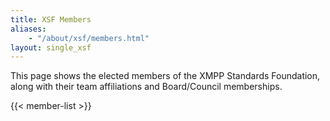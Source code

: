 ```yaml
---
title: XSF Members
aliases:
    - "/about/xsf/members.html"
layout: single_xsf
---
```


This page shows the elected members of the XMPP Standards Foundation, along with their team affiliations and Board/Council memberships.

{{< member-list >}}
